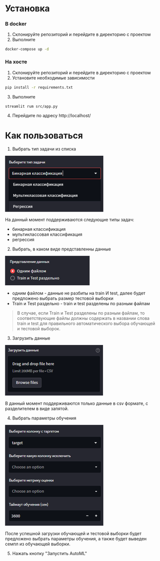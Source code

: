 # Установка

### В docker
1. Склонируйте репозиторий и перейдите в директорию с проектом
2. Выполните

```bash
docker-compose up -d
```


### На хосте
1. Склонируйте репозиторий и перейдите в директорию с проектом
2. Установите необходимые зависимости

```bash
pip install -r requirements.txt
```

3. Выполните

```bash
streamlit rum src/app.py
```

4. Перейдите по адресу http://localhost/


# Как пользоваться

1. Выбрать тип задачи из списка

![](man_images/task_type.png)

На данный момент поддерживаются следующие типы задач:
- бинарная классификация
- мультиклассовая классификация
- регрессия

2. Выбрать, в каком виде представленны данные

![](man_images/data_representation.png)

- одним файлом - данные не разбиты на train И test, далее будет предложено выбрать размер
тестовой выборки
- Train и Test раздельно - train и test разделены по разным файлам

> В случае, если Train и Test разделены по разным файлам, то соответствующие файлы должны 
> содержать в названии слова train и test для правильного автоматического выбора обучающей
> и тестовой выборок.

3. Загрузить данные

![](man_images/uploading.png)

В данный момент поддерживаются только данные в csv формате, с разделителем в виде запятой.

4. Выбрать параметры обучения

![](man_images/learning_params.png)

После успешной загрузки обучающей и тестовой выборки будет предложено выбрать параметры обучения,
а также будет выведен семпл из обучающей выборки.

5. Нажать кнопку "Запустить AutoML"
